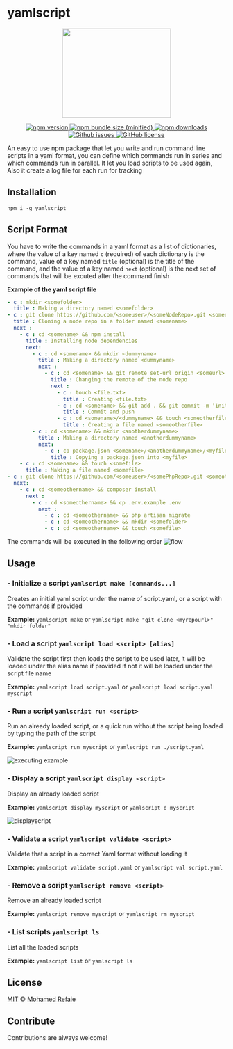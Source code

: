 # yamlscript

<p align="center">
  <img width="250" height="205" src="https://user-images.githubusercontent.com/24723240/79042606-78ae8d80-7bf9-11ea-96c2-7d66c3febbab.png">
</p>

<p align="center">
   <a href="https://github.com/mohamed1refaie/yamlscript">
      <img src="https://img.shields.io/npm/v/yamlscript" alt="npm version">
   </a>
   <a href="https://www.npmjs.com/package/yamlscript">
      <img src="https://img.shields.io/bundlephobia/min/yamlscript" alt="npm bundle size (minified)">
   </a>
    <a href="https://www.npmjs.com/package/yamlscript">
      <img src="https://img.shields.io/npm/dt/yamlscript" alt="npm downloads">
   </a>
  <a href="https://github.com/mohamed1refaie/yamlscript/issues">
      <img src="https://img.shields.io/github/issues/mohamed1refaie/yamlscript" alt="Github issues">
   </a>
  <a href="https://github.com/mohamed1refaie/yamlscript/blob/master/LICENSE">
      <img src="https://img.shields.io/github/license/mohamed1refaie/yamlscript" alt="GitHub license">
   </a>
   
</p>

An easy to use npm package that let you write and run command line scripts in a yaml format, you can define which commands run in series and which commands run in parallel.
It let you load scripts to be used again, Also it create a log file for each run for tracking

## Installation

`npm i -g yamlscript`

## Script Format
You have to write the commands in a yaml format as a list of dictionaries, where the value of a key named `c` (required) of each dictionary is the command, value of a key named `title` (optional) is the title of the command, and the value of a key named `next` (optional) is the next set of commands that will be excuted after the command finish

**Example of the yaml script file**
```YAML
- c : mkdir <somefolder>
  title : Making a directory named <somefolder>
- c : git clone https://github.com/<someuser>/<someNodeRepo>.git <somename>
  title : Cloning a node repo in a folder named <somename>
  next :
    - c : cd <somename> && npm install
      title : Installing node dependencies
      next:
        - c : cd <somename> && mkdir <dummyname>
          title : Making a directory named <dummyname>
          next :
            - c : cd <somename> && git remote set-url origin <someurl>
              title : Changing the remote of the node repo
              next :
                - c : touch <file.txt>
                  title : Creating <file.txt>
                - c : cd <somename> && git add . && git commit -m 'initial commit' && git push
                  title : Commit and push
                - c : cd <somename>/<dummyname> && touch <someotherfile>
                  title : Creating a file named <someotherfile>
        - c : cd <somename> && mkdir <anotherdummyname>
          title : Making a directory named <anotherdummyname>
          next:
            - c : cp package.json <somename>/<anotherdummyname>/<myfile>
              title : Copying a package.json into <myfile>
    - c : cd <somename> && touch <somefile>
      title : Making a file named <somefile>
- c : git clone https://github.com/<someuser>/<somePhpRepo>.git <someothername>
  next:
    - c : cd <someothername> && composer install
      next : 
        - c : cd <someothername> && cp .env.example .env
          next : 
            - c : cd <someothername> && php artisan migrate
            - c : cd <someothername> && mkdir <somefolder>
            - c : cd <someothername> && touch <somefile>
```
The commands will be executed in the following order
![flow](https://user-images.githubusercontent.com/24723240/79046723-e0250700-7c12-11ea-910d-6555d353a793.jpg)
## Usage

### - Initialize a script `yamlscript make [commands...]`
Creates an initial yaml script under the name of script.yaml, or a script with the commands if provided

**Example:** `yamlscript make` or `yamlscript make "git clone <myrepourl>" "mkdir folder"`
            
### - Load a script `yamlscript load <script> [alias]`
Validate the script first then loads the script to be used later, it will be loaded under the alias name if provided if not it will be loaded under the script file name

**Example:** `yamlscript load script.yaml` or `yamlscript load script.yaml myscript`

### - Run a script `yamlscript run <script>`
Run an already loaded script, or a quick run without the script being loaded by typing the path of the script

**Example:** `yamlscript run myscript` or `yamlscript run ./script.yaml`

![executing example](https://user-images.githubusercontent.com/24723240/79808272-9f916000-836d-11ea-9cc0-467006734921.gif)

### - Display a script `yamlscript display <script>`
Display an already loaded script

**Example:** `yamlscript display myscript` or `yamlscript d myscript`

![displayscript](https://user-images.githubusercontent.com/24723240/79808528-5988cc00-836e-11ea-81e8-3bdf33674060.png)

### - Validate a script `yamlscript validate <script>`
Validate that a script in a correct Yaml format without loading it

**Example:** `yamlscript validate script.yaml` or `yamlscript val script.yaml`

### - Remove a script `yamlscript remove <script>`
Remove an already loaded script

**Example:** `yamlscript remove myscript` or `yamlscript rm myscript`

### - List scripts `yamlscript ls`
List all the loaded scripts

**Example:** `yamlscript list` or `yamlscript ls`

## License

[MIT](https://github.com/mohamed1refaie/yamlscript/blob/master/LICENSE) © [Mohamed Refaie](https://github.com/mohamed1refaie)

## Contribute

Contributions are always welcome!
